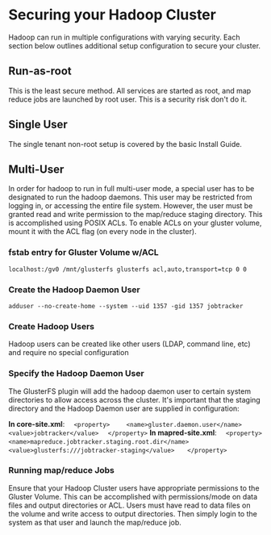 # Securing your Hadoop Cluster
Hadoop can run in multiple configurations with varying security.  Each section below outlines additional setup configuration to secure your cluster.

## Run-as-root
This is the least secure method.  All services are started as root, and map reduce jobs are launched by root user.  This is a security risk don't do it.

## Single User
The single tenant non-root setup is covered by the basic Install Guide.

## Multi-User
In order for hadoop to run in full multi-user mode, a special user has to be designated to run the hadoop daemons.  This user may be restricted from logging in, or accessing the entire file system.  However, the user must be granted read and write permission to the map/reduce staging directory.  This is accomplished using POSIX ACLs.  To enable ACLs on your gluster volume, mount it with the ACL flag (on every node in the cluster).

### fstab entry for Gluster Volume w/ACL
`localhost:/gv0 /mnt/glusterfs glusterfs acl,auto,transport=tcp 0 0` 

### Create the Hadoop Daemon User
`adduser --no-create-home --system --uid 1357 -gid 1357 jobtracker`

### Create Hadoop Users
Hadoop users can be created like other users (LDAP, command line, etc) and require no special configuration

### Specify the Hadoop Daemon User
The GlusterFS plugin will add the hadoop daemon user to certain system directories to allow access across the cluster.  It's important that the staging directory and the Hadoop Daemon user are supplied in configuration:

**In core-site.xml**:
`  <property>`
`    <name>gluster.daemon.user</name>`
`    <value>jobtracker</value>`
`  </property>`
**In mapred-site.xml**:
`  <property>`
`   <name>mapreduce.jobtracker.staging.root.dir</name>`
`   <value>glusterfs:///jobtracker-staging</value> `
`   </property>`

### Running map/reduce Jobs
Ensure that your Hadoop Cluster users have appropriate permissions to the Gluster Volume.  This can be accomplished with permissions/mode on data files and output directories or ACL.  Users must have read to data files on the volume and write access to output directories.  Then simply login to the system as that user and launch the map/reduce job.